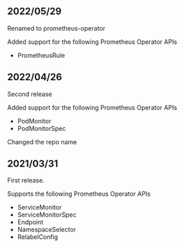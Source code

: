 ## 2022/05/29

Renamed to prometheus-operator

Added support for the following Prometheus Operator APIs
* PrometheusRule

## 2022/04/26

Second release

Added support for the following Prometheus Operator APIs
* PodMonitor
* PodMonitorSpec

Changed the repo name

## 2021/03/31 

First release.

Supports the following Prometheus Operator APIs
* ServiceMonitor
* ServiceMonitorSpec
* Endpoint
* NamespaceSelector
* RelabelConfig

